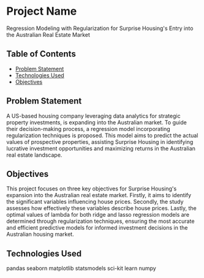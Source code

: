 # Project Name
Regression Modeling with Regularization for Surprise Housing's Entry into the Australian Real Estate Market


## Table of Contents
* [Problem Statement](#problem-statement)
* [Technologies Used](#technologies-used)
* [Objectives](#objectives)

<!-- You can include any other section that is pertinent to your problem -->

## Problem Statement
A US-based housing company leveraging data analytics for strategic property investments, is expanding into the Australian market. To guide their decision-making process, a regression model incorporating regularization techniques is proposed. This model aims to predict the actual values of prospective properties, assisting Surprise Housing in identifying lucrative investment opportunities and maximizing returns in the Australian real estate landscape.

<!-- You don't have to answer all the questions - just the ones relevant to your project. -->

## Objectives
This project focuses on three key objectives for Surprise Housing's expansion into the Australian real estate market. Firstly, it aims to identify the significant variables influencing house prices. Secondly, the study assesses how effectively these variables describe house prices. Lastly, the optimal values of lambda for both ridge and lasso regression models are determined through regularization techniques, ensuring the most accurate and efficient predictive models for informed investment decisions in the Australian housing market.

<!-- You don't have to answer all the questions - just the ones relevant to your project. -->


## Technologies Used
pandas
seaborn
matplotlib
statsmodels
sci-kit learn
numpy

<!-- As the libraries versions keep on changing, it is recommended to mention the version of library used in this project -->


<!-- Optional -->
<!-- ## License -->
<!-- This project is open source and available under the [... License](). -->

<!-- You don't have to include all sections - just the one's relevant to your project -->
